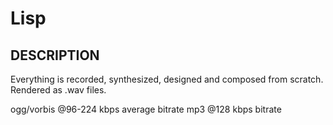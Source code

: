 # Lisp

DESCRIPTION
-----------

Everything is recorded, synthesized, designed and composed from scratch. Rendered as .wav files.

ogg/vorbis @96-224 kbps average bitrate
mp3 @128 kbps bitrate
